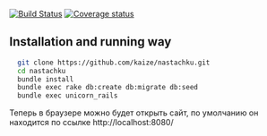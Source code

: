 [![Build Status](https://secure.travis-ci.org/kaize/nastachku.png)](http://travis-ci.org/kaize/nastachku)
[![Coverage status](https://coveralls.io/repos/kaize/nastachku/badge.png?branch=develop)](https://coveralls.io/repos/kaize/nastachku/)

## Installation and running way
```sh
  git clone https://github.com/kaize/nastachku.git
  cd nastachku
  bundle install
  bundle exec rake db:create db:migrate db:seed
  bundle exec unicorn_rails
```

  Теперь в браузере можно будет открыть сайт, по умолчанию он находится
по ссылке http://localhost:8080/